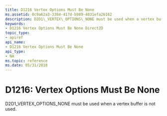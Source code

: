 ```yaml
---
title: D1216 Vertex Options Must Be None
ms.assetid: 0c9a62a3-3384-417d-b989-4031efa26162
description: D2D1\_VERTEX\_OPTIONS\_NONE must be used when a vertex buffer is not used.
keywords:
- D1216 Vertex Options Must Be None Direct2D
topic_type:
- apiref
api_name:
- D1216 Vertex Options Must Be None
api_type:
- NA
ms.topic: reference
ms.date: 05/31/2018
---
```


# D1216: Vertex Options Must Be None

D2D1\_VERTEX\_OPTIONS\_NONE must be used when a vertex buffer is not used.





 

 

 
